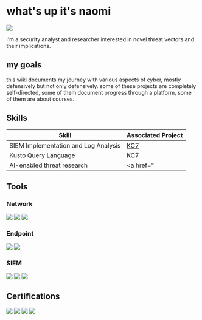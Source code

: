 # what's up it's naomi
<a href="https://linkedin.com/in/naomi-a-jackson"><img src="https://img.shields.io/badge/-LinkedIn-0072b1?&style=for-the-badge&logo=linkedin&logoColor=white" /></a>

i'm a security analyst and researcher interested in novel threat vectors and their implications.

## my goals
this wiki documents my journey with various aspects of cyber, mostly defensively but not only defensively. some of these projects are completely self-directed, some of them document progress through a platform, some of them are about courses. 

## Skills

| Skill                                         | Associated Project         |
|-----------------------------------------------|----------------------------|
| SIEM Implementation and Log Analysis          | <a href="https://github.com/nalthea/nalthea/wiki/KQL">KC7</a>|
| Kusto Query Language | <a href="https://github.com/nalthea/nalthea/wiki/KQL">KC7</a>|
| AI-enabled threat research | <a href="

## Tools

### Network
<div>
    <img src="https://img.shields.io/badge/-Wireshark-1679A7?&style=for-the-badge&logo=Wireshark&logoColor=white" />
    <img src="https://img.shields.io/badge/-Squid_Proxy-005571?&style=for-the-badge&logo=Squid&logoColor=white" />
    <img src="https://img.shields.io/badge/-Zeek-777BB4?&style=for-the-badge&logo=Zeek&logoColor=white" />
</div>


### Endpoint
<div>
    <img src="https://img.shields.io/badge/-Microsoft_Defender_for_Endpoint-00A4EF?&style=for-the-badge&logo=Microsoft&logoColor=white" />
    <img src="https://img.shields.io/badge/-Hayabusa-4B275F?&style=for-the-badge&logo=Hayabusa&logoColor=white" />
</div>

### SIEM
<div>
    <img src="https://img.shields.io/badge/-Wazuh-5C88C6?&style=for-the-badge&logo=Wazuh&logoColor=white" />
    <img src="https://img.shields.io/badge/-Splunk-000000?&style=for-the-badge&logo=Splunk&logoColor=white" />
    <img src="https://img.shields.io/badge/-Elastic-005571?&style=for-the-badge&logo=Elastic&logoColor=white" />
</div>

## Certifications
<div>
    <img src="https://img.shields.io/badge/-GIAC%20GFACT-4B8BBE?&style=for-the-badge&logo=GIAC&logoColor=white" />
    <img src="https://img.shields.io/badge/-GIAC%20GSEC-306998?&style=for-the-badge&logo=GIAC&logoColor=white" />
    <img src="https://img.shields.io/badge/-GIAC%20GCIH-FFD700?&style=for-the-badge&logo=GIAC&logoColor=white" />
    <img src="https://img.shields.io/badge/-ISC2%20CC-00AAFF?&style=for-the-badge&logo=ISC2&logoColor=white" />
</div>




